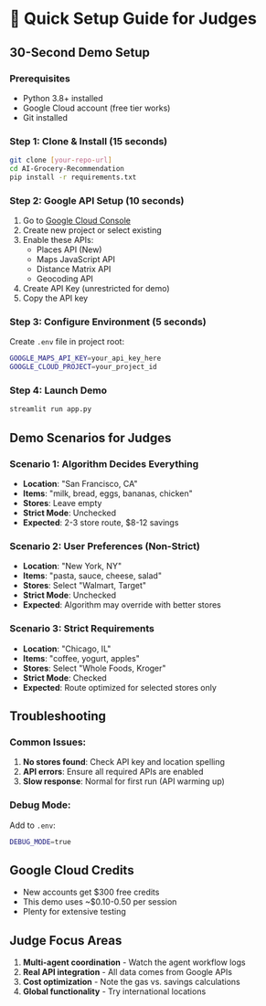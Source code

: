 # 🚀 Quick Setup Guide for Judges

## 30-Second Demo Setup

### Prerequisites
- Python 3.8+ installed
- Google Cloud account (free tier works)
- Git installed

### Step 1: Clone & Install (15 seconds)
```bash
git clone [your-repo-url]
cd AI-Grocery-Recommendation
pip install -r requirements.txt
```

### Step 2: Google API Setup (10 seconds)
1. Go to [Google Cloud Console](https://console.cloud.google.com/)
2. Create new project or select existing
3. Enable these APIs:
   - Places API (New)
   - Maps JavaScript API
   - Distance Matrix API
   - Geocoding API
4. Create API Key (unrestricted for demo)
5. Copy the API key

### Step 3: Configure Environment (5 seconds)
Create `.env` file in project root:
```bash
GOOGLE_MAPS_API_KEY=your_api_key_here
GOOGLE_CLOUD_PROJECT=your_project_id
```

### Step 4: Launch Demo
```bash
streamlit run app.py
```

## Demo Scenarios for Judges

### Scenario 1: Algorithm Decides Everything
- **Location**: "San Francisco, CA"
- **Items**: "milk, bread, eggs, bananas, chicken"
- **Stores**: Leave empty
- **Strict Mode**: Unchecked
- **Expected**: 2-3 store route, $8-12 savings

### Scenario 2: User Preferences (Non-Strict)
- **Location**: "New York, NY" 
- **Items**: "pasta, sauce, cheese, salad"
- **Stores**: Select "Walmart, Target"
- **Strict Mode**: Unchecked
- **Expected**: Algorithm may override with better stores

### Scenario 3: Strict Requirements
- **Location**: "Chicago, IL"
- **Items**: "coffee, yogurt, apples"
- **Stores**: Select "Whole Foods, Kroger"
- **Strict Mode**: Checked
- **Expected**: Route optimized for selected stores only

## Troubleshooting

### Common Issues:
1. **No stores found**: Check API key and location spelling
2. **API errors**: Ensure all required APIs are enabled
3. **Slow response**: Normal for first run (API warming up)

### Debug Mode:
Add to `.env`:
```bash
DEBUG_MODE=true
```

## Google Cloud Credits
- New accounts get $300 free credits
- This demo uses ~$0.10-0.50 per session
- Plenty for extensive testing

## Judge Focus Areas
1. **Multi-agent coordination** - Watch the agent workflow logs
2. **Real API integration** - All data comes from Google APIs
3. **Cost optimization** - Note the gas vs. savings calculations
4. **Global functionality** - Try international locations 